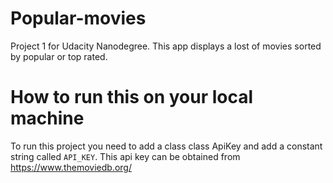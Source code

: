 # Popular-movies

Project 1 for Udacity Nanodegree. This app displays a lost of movies sorted by popular or top rated. 

# How to run this on your local machine

To run this project you need to add a class class ApiKey and add a constant string called ```API_KEY```. This api key can be obtained from https://www.themoviedb.org/
